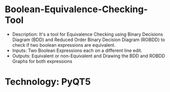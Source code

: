 # Boolean-Equivalence-Checking-Tool

- Description: It's a tool for Equivalence Checking using Binary Decisions Diagram (BDD) and Reduced Order Binary Decision Diagram (ROBDD) to check if two boolean expressions are equivalent.
- Inputs: Two Boolean Expressions each on a different line edit.
- Outputs: Equivalent or non-Equivalent and Drawing the BDD and ROBDD Graphs for both expressions
# Technology: PyQT5
